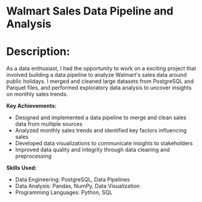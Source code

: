 # Walmart Sales Data Pipeline and Analysis

# Description:
As a data enthusiast, I had the opportunity to work on a exciting project that involved building a data pipeline to analyze Walmart's sales data around public holidays. I merged and cleaned large datasets from PostgreSQL and Parquet files, and performed exploratory data analysis to uncover insights on monthly sales trends.

**Key Achievements:**
- Designed and implemented a data pipeline to merge and clean sales data from multiple sources
- Analyzed monthly sales trends and identified key factors influencing sales
- Developed data visualizations to communicate insights to stakeholders
- Improved data quality and integrity through data cleaning and preprocessing

**Skills Used:**
- Data Engineering: PostgreSQL, Data Pipelines
- Data Analysis: Pandas, NumPy, Data Visualization
- Programming Languages: Python, SQL
